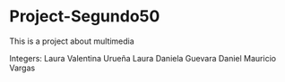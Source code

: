 # Project-Segundo50
This is a project about multimedia

Integers:
Laura Valentina Urueña 
Laura Daniela Guevara
Daniel Mauricio Vargas
